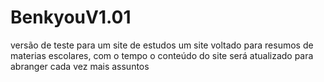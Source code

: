 # BenkyouV1.01
versão de teste para um site de estudos
um site voltado para resumos de materias escolares, com o tempo o conteúdo do site será atualizado para abranger cada vez mais assuntos 
